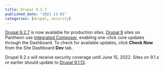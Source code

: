 ```yaml
---
title: Drupal 9.2.7
published_date: "2021-11-01"
categories: [drupal, security]
---
```

[Drupal 9.2.7](https://www.drupal.org/project/drupal/releases/9.2.7) is now available for production sites. [Drupal 9](/drupal) sites on Pantheon use [Integrated Composer](/guides/integrated-composer), enabling one-click core updates through the Dashboard. To check for available updates, click **Check Now** from the Site Dashboard **Dev** tab.

Drupal 9.2.x will receive security coverage until June 15, 2022. Sites on 9.1.x or earlier should update to [Drupal 9.1.13](https://www.drupal.org/project/drupal/releases/9.1.11).
